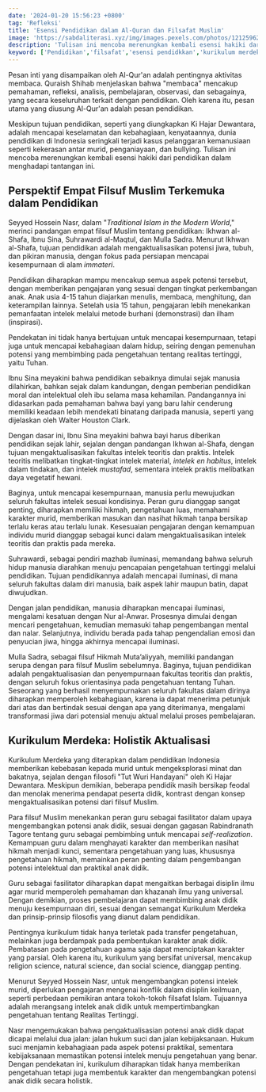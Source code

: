 ```yaml
---
date: '2024-01-20 15:56:23 +0800'
tag: 'Refleksi'
title: 'Esensi Pendidikan dalam Al-Quran dan Filsafat Muslim'
image: 'https://sabdaliterasi.xyz/img/images.pexels.com/photos/12125962/pexels-photo-12125962.jpeg'
description: 'Tulisan ini mencoba merenungkan kembali esensi hakiki dari pendidikan dalam menghadapi tantangan ini dengan berbagai perspektif filsafat.'
keyword: ['Pendidikan','filsafat','esensi pendidkkan','kurikulum merdeka']
---
```

<p>Pesan inti yang disampaikan oleh Al-Qur'an adalah pentingnya aktivitas membaca. Quraish Shihab menjelaskan bahwa "membaca" mencakup pemahaman, refleksi, analisis, pembelajaran, observasi, dan sebagainya, yang secara keseluruhan terkait dengan pendidikan. Oleh karena itu, pesan utama yang diusung Al-Qur'an adalah pesan pendidikan.</p><p>Meskipun tujuan pendidikan, seperti yang diungkapkan Ki Hajar Dewantara, adalah mencapai keselamatan dan kebahagiaan, kenyataannya, dunia pendidikan di Indonesia seringkali terjadi kasus pelanggaran kemanusiaan seperti kekerasan antar murid, penganiayaan, dan bullying. Tulisan ini mencoba merenungkan kembali esensi hakiki dari pendidikan dalam menghadapi tantangan ini.</p><h2>Perspektif Empat Filsuf Muslim Terkemuka dalam Pendidikan</h2><p>Seyyed Hossein Nasr, dalam "<em>Traditional Islam in the Modern World</em>," merinci pandangan empat filsuf Muslim tentang pendidikan: Ikhwan al-Shafa, Ibnu Sina, Suhrawardi al-Maqtul, dan Mulla Sadra. Menurut Ikhwan al-Shafa, tujuan pendidikan adalah mengaktualisasikan potensi jiwa, tubuh, dan pikiran manusia, dengan fokus pada persiapan mencapai kesempurnaan di alam <em>immateri</em>.</p><p>Pendidikan diharapkan mampu mencakup semua aspek potensi tersebut, dengan memberikan pengajaran yang sesuai dengan tingkat perkembangan anak. Anak usia 4-15 tahun diajarkan menulis, membaca, menghitung, dan keterampilan lainnya. Setelah usia 15 tahun, pengajaran lebih menekankan pemanfaatan intelek melalui metode burhani (demonstrasi) dan ilham (inspirasi).</p><p>Pendekatan ini tidak hanya bertujuan untuk mencapai kesempurnaan, tetapi juga untuk mencapai kebahagiaan dalam hidup, seiring dengan pemenuhan potensi yang membimbing pada pengetahuan tentang realitas tertinggi, yaitu Tuhan.</p><p>Ibnu Sina meyakini bahwa pendidikan sebaiknya dimulai sejak manusia dilahirkan, bahkan sejak dalam kandungan, dengan pemberian pendidikan moral dan intelektual oleh ibu selama masa kehamilan. Pandangannya ini didasarkan pada pemahaman bahwa bayi yang baru lahir cenderung memiliki keadaan lebih mendekati binatang daripada manusia, seperti yang dijelaskan oleh Walter Houston Clark.</p><p>Dengan dasar ini, Ibnu Sina meyakini bahwa bayi harus diberikan pendidikan sejak lahir, sejalan dengan pandangan Ikhwan al-Shafa, dengan tujuan mengaktualisasikan fakultas intelek teoritis dan praktis. Intelek teoritis melibatkan tingkat-tingkat intelek material, <em>intelek en habitus</em>, intelek dalam tindakan, dan intelek <em>mustafad</em>, sementara intelek praktis melibatkan daya vegetatif hewani.</p><p>Baginya, untuk mencapai kesempurnaan, manusia perlu mewujudkan seluruh fakultas intelek sesuai kondisinya. Peran guru dianggap sangat penting, diharapkan memiliki hikmah, pengetahuan luas, memahami karakter murid, memberikan masukan dan nasihat hikmah tanpa bersikap terlalu keras atau terlalu lunak. Kesesuaian pengajaran dengan kemampuan individu murid dianggap sebagai kunci dalam mengaktualisasikan intelek teoritis dan praktis pada mereka.</p><p>Suhrawardi, sebagai pendiri mazhab iluminasi, memandang bahwa seluruh hidup manusia diarahkan menuju pencapaian pengetahuan tertinggi melalui pendidikan. Tujuan pendidikannya adalah mencapai iluminasi, di mana seluruh fakultas dalam diri manusia, baik aspek lahir maupun batin, dapat diwujudkan.</p><p>Dengan jalan pendidikan, manusia diharapkan mencapai iluminasi, mengalami kesatuan dengan Nur al-Anwar. Prosesnya dimulai dengan mencari pengetahuan, kemudian memasuki tahap pengembangan mental dan nalar. Selanjutnya, individu berada pada tahap pengendalian emosi dan penyucian jiwa, hingga akhirnya mencapai iluminasi.</p><p>Mulla Sadra, sebagai filsuf Hikmah Muta’aliyyah, memiliki pandangan serupa dengan para filsuf Muslim sebelumnya. Baginya, tujuan pendidikan adalah pengaktualisasian dan penyempurnaan fakultas teoritis dan praktis, dengan seluruh fokus orientasinya pada pengetahuan tentang Tuhan. Seseorang yang berhasil menyempurnakan seluruh fakultas dalam dirinya diharapkan memperoleh kebahagiaan, karena ia dapat menerima petunjuk dari atas dan bertindak sesuai dengan apa yang diterimanya, mengalami transformasi jiwa dari potensial menuju aktual melalui proses pembelajaran.</p><h2>Kurikulum Merdeka: Holistik Aktualisasi</h2><p>Kurikulum Merdeka yang diterapkan dalam pendidikan Indonesia memberikan kebebasan kepada murid untuk mengeksplorasi minat dan bakatnya, sejalan dengan filosofi "Tut Wuri Handayani" oleh Ki Hajar Dewantara. Meskipun demikian, beberapa pendidik masih bersikap feodal dan menolak menerima pendapat peserta didik, kontrast dengan konsep mengaktualisasikan potensi dari filsuf Muslim.</p><p>Para filsuf Muslim menekankan peran guru sebagai fasilitator dalam upaya mengembangkan potensi anak didik, sesuai dengan gagasan Rabindranath Tagore tentang guru sebagai pembimbing untuk mencapai <em>self-realization</em>. Kemampuan guru dalam menghayati karakter dan memberikan nasihat hikmah menjadi kunci, sementara pengetahuan yang luas, khususnya pengetahuan hikmah, memainkan peran penting dalam pengembangan potensi intelektual dan praktikal anak didik.</p><p>Guru sebagai fasilitator diharapkan dapat mengaitkan berbagai disiplin ilmu agar murid memperoleh pemahaman dan khazanah ilmu yang universal. Dengan demikian, proses pembelajaran dapat membimbing anak didik menuju kesempurnaan diri, sesuai dengan semangat Kurikulum Merdeka dan prinsip-prinsip filosofis yang dianut dalam pendidikan.</p><p>Pentingnya kurikulum tidak hanya terletak pada transfer pengetahuan, melainkan juga berdampak pada pembentukan karakter anak didik. Pembatasan pada pengetahuan agama saja dapat menciptakan karakter yang parsial. Oleh karena itu, kurikulum yang bersifat universal, mencakup religion science, natural science, dan social science, dianggap penting.</p><p>Menurut Seyyed Hossein Nasr, untuk mengembangkan potensi intelek murid, diperlukan pengajaran mengenai konflik dalam disiplin keilmuan, seperti perbedaan pemikiran antara tokoh-tokoh filsafat Islam. Tujuannya adalah merangsang intelek anak didik untuk mempertimbangkan pengetahuan tentang Realitas Tertinggi.</p><p>Nasr mengemukakan bahwa pengaktualisasian potensi anak didik dapat dicapai melalui dua jalan: jalan hukum suci dan jalan kebijaksanaan. Hukum suci menjamin kebahagiaan pada aspek potensi praktikal, sementara kebijaksanaan memastikan potensi intelek menuju pengetahuan yang benar. Dengan pendekatan ini, kurikulum diharapkan tidak hanya memberikan pengetahuan tetapi juga membentuk karakter dan mengembangkan potensi anak didik secara holistik.</p>
